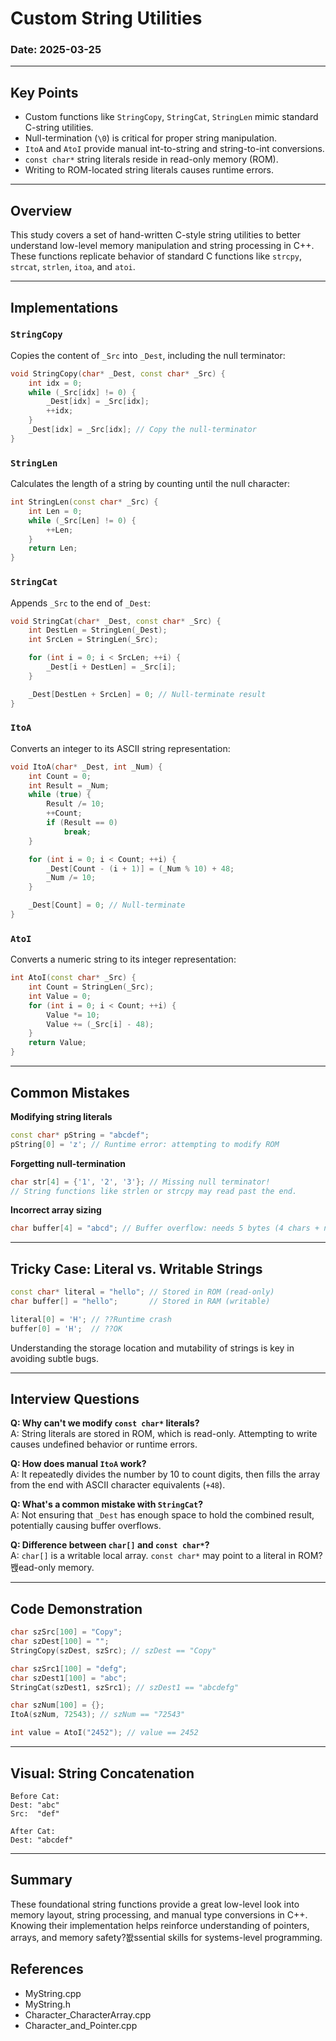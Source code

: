 ﻿# Custom String Utilities 

### Date: 2025-03-25

---

## Key Points

- Custom functions like `StringCopy`, `StringCat`, `StringLen` mimic standard C-string utilities.
- Null-termination (`\0`) is critical for proper string manipulation.
- `ItoA` and `AtoI` provide manual int-to-string and string-to-int conversions.
- `const char*` string literals reside in read-only memory (ROM).
- Writing to ROM-located string literals causes runtime errors.

---

## Overview

This study covers a set of hand-written C-style string utilities to better understand low-level memory manipulation and string processing in C++. These functions replicate behavior of standard C functions like `strcpy`, `strcat`, `strlen`, `itoa`, and `atoi`.

---

## Implementations

### `StringCopy`
Copies the content of `_Src` into `_Dest`, including the null terminator:

```cpp
void StringCopy(char* _Dest, const char* _Src) {
    int idx = 0;
    while (_Src[idx] != 0) {
        _Dest[idx] = _Src[idx];
        ++idx;
    }
    _Dest[idx] = _Src[idx]; // Copy the null-terminator
}
```

### `StringLen`
Calculates the length of a string by counting until the null character:

```cpp
int StringLen(const char* _Src) {
    int Len = 0;
    while (_Src[Len] != 0) {
        ++Len;
    }
    return Len;
}
```

### `StringCat`
Appends `_Src` to the end of `_Dest`:

```cpp
void StringCat(char* _Dest, const char* _Src) {
    int DestLen = StringLen(_Dest);
    int SrcLen = StringLen(_Src);

    for (int i = 0; i < SrcLen; ++i) {
        _Dest[i + DestLen] = _Src[i];
    }

    _Dest[DestLen + SrcLen] = 0; // Null-terminate result
}
```

### `ItoA`
Converts an integer to its ASCII string representation:

```cpp
void ItoA(char* _Dest, int _Num) {
    int Count = 0;
    int Result = _Num;
    while (true) {
        Result /= 10;
        ++Count;
        if (Result == 0)
            break;
    }

    for (int i = 0; i < Count; ++i) {
        _Dest[Count - (i + 1)] = (_Num % 10) + 48;
        _Num /= 10;
    }

    _Dest[Count] = 0; // Null-terminate
}
```

### `AtoI`
Converts a numeric string to its integer representation:

```cpp
int AtoI(const char* _Src) {
    int Count = StringLen(_Src);
    int Value = 0;
    for (int i = 0; i < Count; ++i) {
        Value *= 10;
        Value += (_Src[i] - 48);
    }
    return Value;
}
```

---

## Common Mistakes

**Modifying string literals**

```cpp
const char* pString = "abcdef";
pString[0] = 'z'; // Runtime error: attempting to modify ROM
```

**Forgetting null-termination**

```cpp
char str[4] = {'1', '2', '3'}; // Missing null terminator!
// String functions like strlen or strcpy may read past the end.
```

**Incorrect array sizing**

```cpp
char buffer[4] = "abcd"; // Buffer overflow: needs 5 bytes (4 chars + null)
```

---

## Tricky Case: Literal vs. Writable Strings

```cpp
const char* literal = "hello"; // Stored in ROM (read-only)
char buffer[] = "hello";       // Stored in RAM (writable)

literal[0] = 'H'; // ??Runtime crash
buffer[0] = 'H';  // ??OK
```

Understanding the storage location and mutability of strings is key in avoiding subtle bugs.

---

## Interview Questions

**Q: Why can't we modify `const char*` literals?**  
A: String literals are stored in ROM, which is read-only. Attempting to write causes undefined behavior or runtime errors.

**Q: How does manual `ItoA` work?**  
A: It repeatedly divides the number by 10 to count digits, then fills the array from the end with ASCII character equivalents (`+48`).

**Q: What's a common mistake with `StringCat`?**  
A: Not ensuring that `_Dest` has enough space to hold the combined result, potentially causing buffer overflows.

**Q: Difference between `char[]` and `const char*`?**  
A: `char[]` is a writable local array. `const char*` may point to a literal in ROM?봱ead-only memory.

---

## Code Demonstration

```cpp
char szSrc[100] = "Copy";
char szDest[100] = "";
StringCopy(szDest, szSrc); // szDest == "Copy"

char szSrc1[100] = "defg";
char szDest1[100] = "abc";
StringCat(szDest1, szSrc1); // szDest1 == "abcdefg"

char szNum[100] = {};
ItoA(szNum, 72543); // szNum == "72543"

int value = AtoI("2452"); // value == 2452
```

---

## Visual: String Concatenation

```
Before Cat:
Dest: "abc"
Src:  "def"

After Cat:
Dest: "abcdef"
```

---

## Summary

These foundational string functions provide a great low-level look into memory layout, string processing, and manual type conversions in C++. Knowing their implementation helps reinforce understanding of pointers, arrays, and memory safety?봢ssential skills for systems-level programming.

## References

- MyString.cpp
- MyString.h
- Character_CharacterArray.cpp
- Character_and_Pointer.cpp
